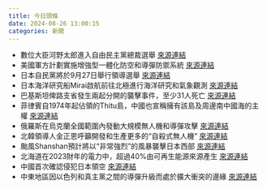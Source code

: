```yaml
---
title: 今日頭條
date: 2024-08-26 13:00:15
categories: 新聞            
---
```

- 數位大臣河野太郎進入自由民主黨總裁選舉 [來源連結](https://www.japantimes.co.jp/news/2024/08/26/japan/politics/taro-kono-ldp-presidential-race/)
- 美國軍方計劃實施增強型一體化防空和導彈防禦系統 [來源連結](https://asiatimes.com/2024/08/us-racing-to-shield-indo-pacific-bases-from-chinas-missiles/)
- 日本自民黨將於9月27日舉行領導選舉 [來源連結](https://www.japantimes.co.jp/news/2024/08/26/japan/politics/ldp-race-security/)
- 日本海洋研究船Mirai啟航前往北極進行海洋研究和氣象觀測 [來源連結](https://www.japantimes.co.jp/news/2024/08/26/japan/japan-mirai-vessel-arctic-research/)
- 巴基斯坦俾路支省發生兩起分開的襲擊事件，至少31人死亡 [來源連結](https://www.npr.org/2024/08/26/g-s1-19547/gunmen-attacks-southwestern-pakistan)
- 菲律賓自1974年起佔領的Thitu島，中國也宣稱擁有該島及周邊南中國海的主權 [來源連結](https://www.theguardian.com/world/article/2024/aug/26/thitu-island-philippines-south-china-sea-tensions-pag-asa-fishing-community)
- 俄羅斯在烏克蘭全國範圍內發動大規模無人機和導彈攻擊 [來源連結](https://www.thehindu.com/news/international/explosions-heard-in-kyiv-amid-nationwide-alert-warning-against-russian-aerial-attacks/article68567980.ece)
- 北韓領導人金正恩呼籲開發和生產更多的“自殺式無人機” [來源連結](https://www.japantimes.co.jp/news/2024/08/26/asia-pacific/politics/north-korea-suicide-drones/)
- 颱風Shanshan預計將以“非常強烈”的風暴襲擊日本西部 [來源連結](https://www.japantimes.co.jp/news/2024/08/26/japan/typhoon-shanshan-western-japan/)
- 北海道在2023財年的電力中，超過40%由可再生能源來源產生 [來源連結](https://www.japantimes.co.jp/news/2024/08/26/japan/society/hokkaido-renewable-energy/)
- 中國首次確認侵犯日本領空 [來源連結](https://www.japantimes.co.jp/news/2024/08/26/japan/china-japan-airspace-violation/)
- 中東地區因以色列和真主黨之間的導彈升級而處於擴大衝突的邊緣 [來源連結](https://www.japantimes.co.jp/news/2024/08/26/world/israel-hezbollah-missile-escalation/)



